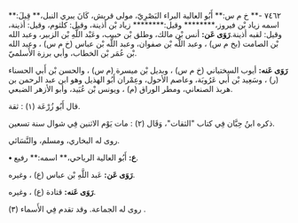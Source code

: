 ٧٤٦٢ -** خ م س:** أَبُو العالية البراء البَصْرِيّ، مولى قريش، كَانَ يبري النبل،** قِيلَ:** اسمه زياد بْن فيروز،******** وقيل:******** زياد بْن أذينة، وقيل: كلثوم، وقيل: أذينة، وقيل: لقبه أذينة.**رَوَى عَن:** أنس بْن مالك، وطلق بْن حبيب، وعَبْد اللَّهِ بْن الزبير، وعبد الله بْن الصامت (بخ م س) ، وعبد اللَّه بْن صفوان، وعبد اللَّه بْن عباس (خ م س) ، وعبد الله بْن عُمَر بْن الخطاب، وأبي برزة الأَسلميّ.

**رَوَى عَنه:** أيوب السختياني (خ م س) ، وبديل بْن ميسرة (م س) ، والحسن بْن أَبي الحسناء (ر) ، وسَعِيد بْن أَبي عَرُوبَة، وعاصم الأحول، وعِمْران أَبُو الهذيل وهو ابن عبد الرحمن بن هربذ الصنعاني، ومطر الوراق (م) ، ويونس بْن عُبَيد، وأبو الأزهر الضبعي.

قال أَبُو زُرْعَة (١) : ثقة.

ذكره ابنُ حِبَّان فِي كتاب "الثقات"، وَقَال (٢) : مات يَوْم الاثنين فِي شوال سنة تسعين.

روى له البخاري، ومسلم، والنَّسَائي.

**• ع:** أَبُو العالية الرياحي،** اسمه:** رفيع.

**رَوَى عَن:** عَبد اللَّهِ بْن عباس (ع) ، وغيره.

**رَوَى عَنه:** قتادة (ع) ، وغيره.

روى له الجماعة. وقد تقدم فِي الأَسماء (٣) .
